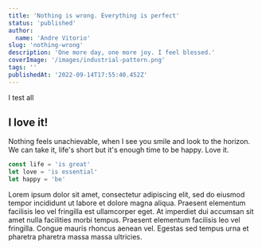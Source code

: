 ```yaml
---
title: 'Nothing is wrong. Everything is perfect'
status: 'published'
author:
  name: 'Andre Vitorio'
slug: 'nothing-wrong'
description: 'One more day, one more joy. I feel blessed.'
coverImage: '/images/industrial-pattern.png'
tags: ''
publishedAt: '2022-09-14T17:55:40.452Z'
---
```


I test all

## I love it!

Nothing feels unachievable, when I see you smile and look to the horizon. We can take it, life's short but it's enough time to be happy. Love it.

```javascript
const life = 'is great'
let love = 'is essential'
let happy = 'be'
```

Lorem ipsum dolor sit amet, consectetur adipiscing elit, sed do eiusmod tempor incididunt ut labore et dolore magna aliqua. Praesent elementum facilisis leo vel fringilla est ullamcorper eget. At imperdiet dui accumsan sit amet nulla facilities morbi tempus. Praesent elementum facilisis leo vel fringilla. Congue mauris rhoncus aenean vel. Egestas sed tempus urna et pharetra pharetra massa massa ultricies.